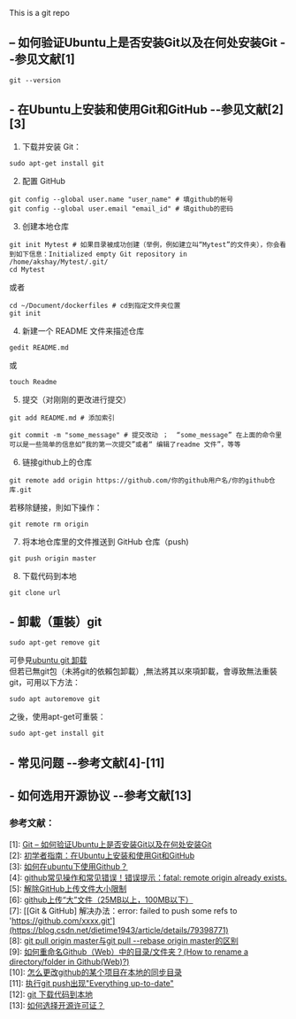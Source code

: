 This is a git repo


## – 如何验证Ubuntu上是否安装Git以及在何处安装Git        --参见文献[1]  

```
git --version
```
## - 在Ubuntu上安装和使用Git和GitHub            --参见文献[2][3]
 
1. 下载并安装 Git：  
```
sudo apt-get install git
```  
  
2. 配置 GitHub  
```
git config --global user.name "user_name" # 填github的帐号
git config --global user.email "email_id" # 填github的密码
```  
3. 创建本地仓库  
```
git init Mytest # 如果目录被成功创建（举例，例如建立叫“Mytest”的文件夹），你会看到如下信息：Initialized empty Git repository in /home/akshay/Mytest/.git/
cd Mytest
```  
或者

```
cd ~/Document/dockerfiles # cd到指定文件夹位置
git init
```  
4. 新建一个 README 文件来描述仓库
```
gedit README.md
```
或
```
touch Readme
```
5. 提交（对刚刚的更改进行提交）
```
git add README.md # 添加索引

git commit -m "some_message" # 提交改动 ；  “some_message” 在上面的命令里可以是一些简单的信息如“我的第一次提交”或者“ 编辑了readme 文件”，等等

```  
6. 链接github上的仓库  
```
git remote add origin https://github.com/你的github用户名/你的github仓库.git   
```    
若移除鏈接，則如下操作：  
```
git remote rm origin
```
7. 将本地仓库里的文件推送到 GitHub 仓库（push)  
```
git push origin master
```   
  
8. 下载代码到本地   
```
git clone url
```  
   
## - 卸載（重裝）git
```
sudo apt-get remove git
```
可參見[ubuntu git 卸载](https://blog.csdn.net/lmqwudi/article/details/22192591)  
但若已無git包（未將git的依賴包卸載）,無法將其以來項卸載，會導致無法重裝git，可用以下方法：
```
sudo apt autoremove git
```
之後，使用apt-get可重裝：
```
sudo apt-get install git
```

 
  
## - 常见问题              --参考文献[4]-[11]  
  
## - 如何选用开源协议       --参考文献[13]   
 
### 参考文献：  
[1]: [Git – 如何验证Ubuntu上是否安装Git以及在何处安装Git](https://ubuntuqa.com/article/7017.html)  
[2]: [初学者指南：在Ubuntu上安装和使用Git和GitHub](https://zhuanlan.zhihu.com/p/44181150)  
[3]: [如何在ubuntu下使用Github？](https://blog.csdn.net/tina_ttl/article/details/51326684)  
[4]: [github常见操作和常见错误！错误提示：fatal: remote origin already exists.](https://blog.csdn.net/dengjianqiang2011/article/details/9260435)  
[5]: [解除GitHub上传文件大小限制](https://www.jianshu.com/p/9ddf90864c89)  
[6]: [github上传“大”文件（25MB以上，100MB以下）](https://blog.csdn.net/AshleyXM/article/details/104766893)  
[7]: [[Git & GitHub] 解决办法：error: failed to push some refs to 'https://github.com/xxxx.git'](https://blog.csdn.net/dietime1943/article/details/79398771)  
[8]: [git pull origin master与git pull --rebase origin master的区别](https://www.cnblogs.com/ellen-mylife/p/12794245.html)  
[9]: [如何重命名Github（Web）中的目录/文件夹？(How to rename a directory/folder in Github(Web)?)](https://www.it1352.com/800293.html)  
[10]: [怎么更改github的某个项目在本地的同步目录](https://www.oschina.net/question/818505_122066)  
[11]: [执行git push出现"Everything up-to-date"](https://www.cnblogs.com/kevingrace/p/6259905.html)  
[12]: [git 下载代码到本地](https://blog.csdn.net/ywl570717586/article/details/79015284)  
[13]: [如何选择开源许可证？](http://www.ruanyifeng.com/blog/2011/05/how_to_choose_free_software_licenses.html)

